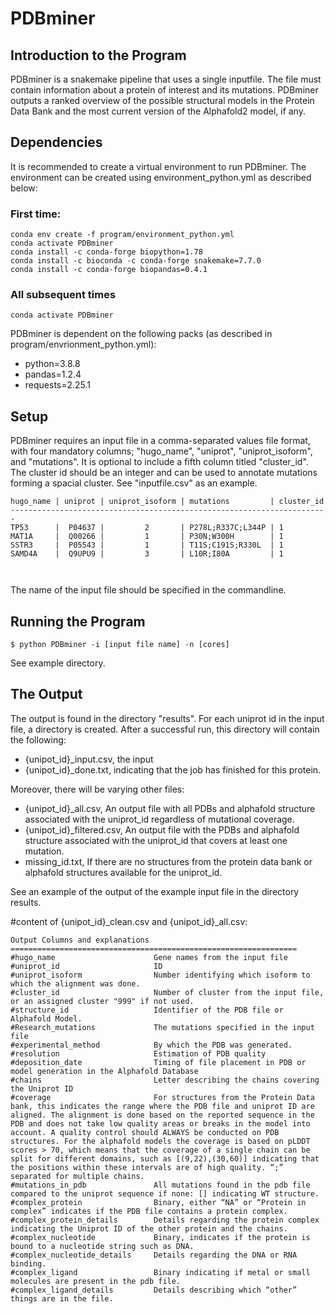 # PDBminer

## Introduction to the Program 
PDBminer is a snakemake pipeline that uses a single inputfile. The file must contain information about a protein of interest and its mutations. 
PDBminer outputs a ranked overview of the possible structural models in the Protein Data Bank and the most current version of the Alphafold2 model, if any.

## Dependencies

It is recommended to create a virtual environment to run PDBminer. The environment can be created using environment_python.yml as described below:

### First time:

```
conda env create -f program/environment_python.yml 
conda activate PDBminer
conda install -c conda-forge biopython=1.78
conda install -c bioconda -c conda-forge snakemake=7.7.0
conda install -c conda-forge biopandas=0.4.1
```

### All subsequent times

```
conda activate PDBminer
```

PDBminer is dependent on the following packs (as described in program/envrionment_python.yml):

* python=3.8.8
* pandas=1.2.4
* requests=2.25.1

## Setup
PDBminer requires an input file in a comma-separated values file format, with four mandatory columns; "hugo_name", "uniprot", "uniprot_isoform", and "mutations". It is optional to include a fifth column titled "cluster_id". 
The cluster id should be an integer and can be used to annotate mutations forming a spacial cluster. See "inputfile.csv" as an example. 

```
hugo_name | uniprot | uniprot_isoform | mutations         | cluster_id
-----------------------------------------------------------------------
TP53      |  P04637 |         2       | P278L;R337C;L344P | 1
MAT1A     |  Q00266 |         1       | P30N;W300H        | 1
SSTR3     |  P05543 |         1       | T11S;C191S;R330L  | 1
SAMD4A    |  Q9UPU9 |         3       | L10R;I80A         | 1

        
```
The name of the input file should be specified in the commandline. 

## Running the Program

```
$ python PDBminer -i [input file name] -n [cores]
```
See example directory.

## The Output
The output is found in the directory "results".
For each uniprot id in the input file, a directory is created. After a successful run, this directory will contain the following: 

* {unipot_id}_input.csv, the input
* {unipot_id}_done.txt, indicating that the job has finished for this protein.

Moreover, there will be varying other files: 

* {unipot_id}_all.csv, An output file with all PDBs and alphafold structure associated with the uniprot_id regardless of mutational coverage.
* {unipot_id}_filtered.csv, An output file with the PDBs and alphafold structure associated with the uniprot_id that covers at least one mutation.
* missing_id.txt, If there are no structures from the protein data bank or alphafold structures available for the uniprot_id.

See an example of the output of the example input file in the directory results.

#content of {unipot_id}_clean.csv and {unipot_id}_all.csv:

```
Output Columns and explanations
================================================================
#hugo_name                      Gene names from the input file
#uniprot_id                     ID 
#uniprot_isoform                Number identifying which isoform to which the alignment was done. 
#cluster_id                     Number of cluster from the input file, or an assigned cluster "999" if not used. 
#structure_id                   Identifier of the PDB file or Alphafold Model.
#Research_mutations             The mutations specified in the input file
#experimental_method            By which the PDB was generated.
#resolution                     Estimation of PDB quality
#deposition_date                Timing of file placement in PDB or model generation in the Alphafold Database
#chains                         Letter describing the chains covering the Uniprot ID 
#coverage                       For structures from the Protein Data bank, this indicates the range where the PDB file and uniprot ID are aligned. The alignment is done based on the reported sequence in the PDB and does not take low quality areas or breaks in the model into account. A quality control should ALWAYS be conducted on PDB structures. For the alphafold models the coverage is based on pLDDT scores > 70, which means that the coverage of a single chain can be split for different domains, such as [(9,22),(30,60)] indicating that the positions within these intervals are of high quality. “;” separated for multiple chains.
#mutations_in_pdb               All mutations found in the pdb file compared to the uniprot sequence if none: [] indicating WT structure.
#complex_protein                Binary, either “NA” or “Protein in complex” indicates if the PDB file contains a protein complex.
#complex_protein_details        Details regarding the protein complex indicating the Uniprot ID of the other protein and the chains.
#complex_nucleotide             Binary, indicates if the protein is bound to a nucleotide string such as DNA.
#complex_nucleotide_details     Details regarding the DNA or RNA binding. 
#complex_ligand                 Binary indicating if metal or small molecules are present in the pdb file.
#complex_ligand_details         Details describing which “other” things are in the file.

```
